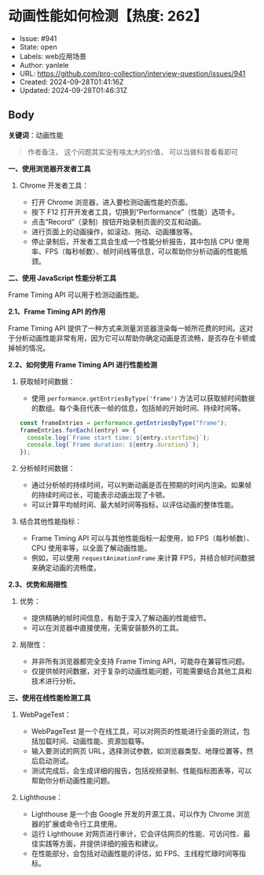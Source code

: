 # 动画性能如何检测【热度: 262】

- Issue: #941
- State: open
- Labels: web应用场景
- Author: yanlele
- URL: https://github.com/pro-collection/interview-question/issues/941
- Created: 2024-09-28T01:41:16Z
- Updated: 2024-09-28T01:46:31Z

## Body

**关键词**：动画性能

> 作者备注， 这个问题其实没有啥太大的价值， 可以当做科普看看即可

**一、使用浏览器开发者工具**

1. Chrome 开发者工具：

   - 打开 Chrome 浏览器，进入要检测动画性能的页面。
   - 按下 F12 打开开发者工具，切换到“Performance”（性能）选项卡。
   - 点击“Record”（录制）按钮开始录制页面的交互和动画。
   - 进行页面上的动画操作，如滚动、拖动、动画播放等。
   - 停止录制后，开发者工具会生成一个性能分析报告，其中包括 CPU 使用率、FPS（每秒帧数）、帧时间线等信息，可以帮助你分析动画的性能瓶颈。


**二、使用 JavaScript 性能分析工具**

Frame Timing API 可以用于检测动画性能。

**2.1、Frame Timing API 的作用**

Frame Timing API 提供了一种方式来测量浏览器渲染每一帧所花费的时间。这对于分析动画性能非常有用，因为它可以帮助你确定动画是否流畅，是否存在卡顿或掉帧的情况。

**2.2、如何使用 Frame Timing API 进行性能检测**

1. 获取帧时间数据：

   - 使用 `performance.getEntriesByType('frame')` 方法可以获取帧时间数据的数组。每个条目代表一帧的信息，包括帧的开始时间、持续时间等。

   ```javascript
   const frameEntries = performance.getEntriesByType("frame");
   frameEntries.forEach((entry) => {
     console.log(`Frame start time: ${entry.startTime}`);
     console.log(`Frame duration: ${entry.duration}`);
   });
   ```

2. 分析帧时间数据：

   - 通过分析帧的持续时间，可以判断动画是否在预期的时间内渲染。如果帧的持续时间过长，可能表示动画出现了卡顿。
   - 可以计算平均帧时间、最大帧时间等指标，以评估动画的整体性能。

3. 结合其他性能指标：
   - Frame Timing API 可以与其他性能指标一起使用，如 FPS（每秒帧数）、CPU 使用率等，以全面了解动画性能。
   - 例如，可以使用 `requestAnimationFrame` 来计算 FPS，并结合帧时间数据来确定动画的流畅度。

**2.3、优势和局限性**

1. 优势：

   - 提供精确的帧时间信息，有助于深入了解动画的性能细节。
   - 可以在浏览器中直接使用，无需安装额外的工具。

2. 局限性：
   - 并非所有浏览器都完全支持 Frame Timing API，可能存在兼容性问题。
   - 仅提供帧时间数据，对于复杂的动画性能问题，可能需要结合其他工具和技术进行分析。

**三、使用在线性能检测工具**

1. WebPageTest：

   - WebPageTest 是一个在线工具，可以对网页的性能进行全面的测试，包括加载时间、动画性能、资源加载等。
   - 输入要测试的网页 URL，选择测试参数，如浏览器类型、地理位置等，然后启动测试。
   - 测试完成后，会生成详细的报告，包括视频录制、性能指标图表等，可以帮助你分析动画性能问题。

2. Lighthouse：
   - Lighthouse 是一个由 Google 开发的开源工具，可以作为 Chrome 浏览器的扩展或命令行工具使用。
   - 运行 Lighthouse 对网页进行审计，它会评估网页的性能、可访问性、最佳实践等方面，并提供详细的报告和建议。
   - 在性能部分，会包括对动画性能的评估，如 FPS、主线程忙碌时间等指标。

